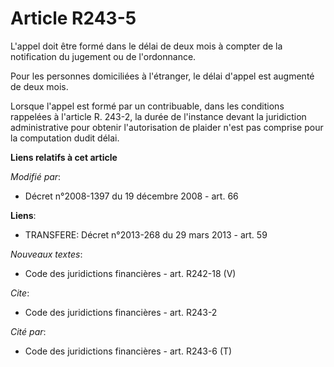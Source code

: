# Article R243-5

L'appel doit être formé dans le délai de deux mois à compter de la notification du jugement ou de l'ordonnance. 

Pour les personnes domiciliées à l'étranger, le délai d'appel est augmenté de deux mois. 

Lorsque l'appel est formé par un contribuable, dans les conditions rappelées à l'article R. 243-2, la durée de l'instance
devant la juridiction administrative pour obtenir l'autorisation de plaider n'est pas comprise pour la computation dudit
délai.

**Liens relatifs à cet article**

_Modifié par_:

  - Décret n°2008-1397 du 19 décembre 2008 - art. 66

**Liens**:

  - TRANSFERE: Décret n°2013-268 du 29 mars 2013 - art. 59

_Nouveaux textes_:

  - Code des juridictions financières - art. R242-18 (V)

_Cite_:

  - Code des juridictions financières - art. R243-2

_Cité par_:

  - Code des juridictions financières - art. R243-6 (T)
